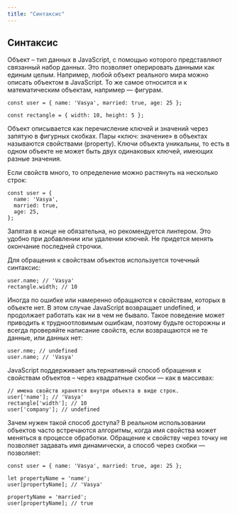 ```yaml
---
title: "Синтаксис"
---
```


## Синтаксис

Объект – тип данных в JavaScript, с помощью которого представляют связанный набор данных. Это позволяет оперировать данными как единым целым. Например, любой объект реального мира можно описать объектом в JavaScript. То же самое относится и к математическим объектам, например — фигурам.

```
const user = { name: 'Vasya', married: true, age: 25 };

const rectangle = { width: 10, height: 5 };
```

Объект описывается как перечисление ключей и значений через запятую в фигурных скобках. Пары «ключ: значение» в объектах называются свойствами (property). Ключи объекта уникальны, то есть в одном объекте не может быть двух одинаковых ключей, имеющих разные значения.

Если свойств много, то определение можно растянуть на несколько строк:

```
const user = {
  name: 'Vasya',
  married: true,
  age: 25,
};
```

Запятая в конце не обязательна, но рекомендуется линтером. Это удобно при добавлении или удалении ключей. Не придется менять окончание последней строчки.

Для обращения к свойствам объектов используется точечный синтаксис:

```
user.name; // 'Vasya'
rectangle.width; // 10
```

Иногда по ошибке или намеренно обращаются к свойствам, которых в объекте нет. В этом случае JavaScript возвращает undefined, и продолжает работать как ни в чем не бывало. Такое поведение может приводить к трудноотловимым ошибкам, поэтому будьте осторожны и всегда проверяйте написание свойств, если возвращаются не те данные, или данных нет:

```
user.nme; // undefined
user.name; // 'Vasya'
```

JavaScript поддерживает альтернативный способ обращения к свойствам объектов – через квадратные скобки — как в массивах:

```
// имена свойств хранятся внутри объекта в виде строк.
user['name']; // 'Vasya'
rectangle['width']; // 10
user['company']; // undefined
```

Зачем нужен такой способ доступа? В реальном использовании объектов часто встречаются алгоритмы, когда имя свойства может меняться в процессе обработки. Обращение к свойству через точку не позволяет задавать имя динамически, а способ через скобки — позволяет:

```
const user = { name: 'Vasya', married: true, age: 25 };

let propertyName = 'name';
user[propertyName]; // 'Vasya' 

propertyName = 'married';
user[propertyName]; // true 
```